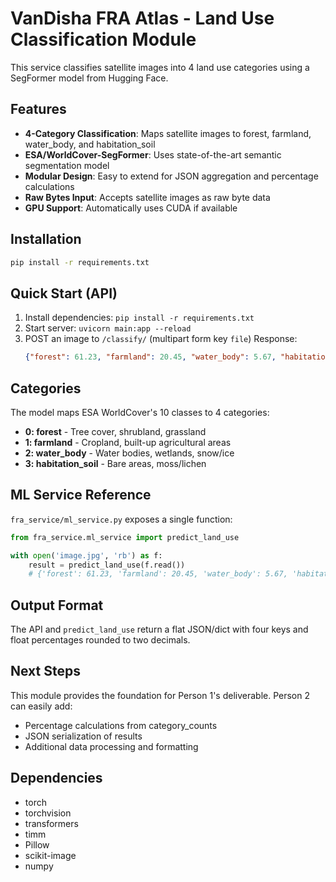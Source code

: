 # VanDisha FRA Atlas - Land Use Classification Module

This service classifies satellite images into 4 land use categories using a SegFormer model from Hugging Face.

## Features

- **4-Category Classification**: Maps satellite images to forest, farmland, water_body, and habitation_soil
- **ESA/WorldCover-SegFormer**: Uses state-of-the-art semantic segmentation model
- **Modular Design**: Easy to extend for JSON aggregation and percentage calculations
- **Raw Bytes Input**: Accepts satellite images as raw byte data
- **GPU Support**: Automatically uses CUDA if available

## Installation

```bash
pip install -r requirements.txt
```

## Quick Start (API)

1. Install dependencies: `pip install -r requirements.txt`
2. Start server: `uvicorn main:app --reload`
3. POST an image to `/classify/` (multipart form key `file`)
   Response:
   ```json
   {"forest": 61.23, "farmland": 20.45, "water_body": 5.67, "habitation_soil": 12.65}
   ```

## Categories

The model maps ESA WorldCover's 10 classes to 4 categories:

- **0: forest** - Tree cover, shrubland, grassland
- **1: farmland** - Cropland, built-up agricultural areas  
- **2: water_body** - Water bodies, wetlands, snow/ice
- **3: habitation_soil** - Bare areas, moss/lichen

## ML Service Reference

`fra_service/ml_service.py` exposes a single function:

```python
from fra_service.ml_service import predict_land_use

with open('image.jpg', 'rb') as f:
    result = predict_land_use(f.read())
    # {'forest': 61.23, 'farmland': 20.45, 'water_body': 5.67, 'habitation_soil': 12.65}
```

## Output Format

The API and `predict_land_use` return a flat JSON/dict with four keys and float percentages rounded to two decimals.

## Next Steps

This module provides the foundation for Person 1's deliverable. Person 2 can easily add:

- Percentage calculations from category_counts
- JSON serialization of results
- Additional data processing and formatting

## Dependencies

- torch
- torchvision  
- transformers
- timm
- Pillow
- scikit-image
- numpy
